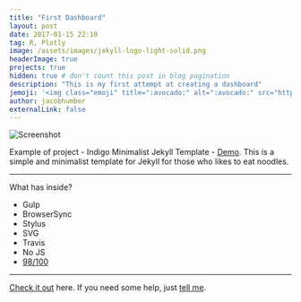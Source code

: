 ```yaml
---
title: "First Dashboard"
layout: post
date: 2017-01-15 22:10
tag: R, Plotly
image: /assets/images/jekyll-logo-light-solid.png
headerImage: true
projects: true
hidden: true # don't count this post in blog pagination
description: "This is my first attempt at creating a dashboard"
jemoji: '<img class="emoji" title=":avocado:" alt=":avocado:" src="https://assets.github.com/images/icons/emoji/unicode/1f951.png" height="20" width="20" align="absmiddle">'
author: jacobhumber
externalLink: false
---
```


![Screenshot](https://raw.githubusercontent.com/sergiokopplin/indigo/gh-pages/assets/screen-shot.png)

Example of project - Indigo Minimalist Jekyll Template - [Demo](http://sergiokopplin.github.io/indigo/). This is a simple and minimalist template for Jekyll for those who likes to eat noodles.

---

What has inside?

- Gulp
- BrowserSync
- Stylus
- SVG
- Travis
- No JS
- [98/100](https://developers.google.com/speed/pagespeed/insights/?url=http%3A%2F%2Fsergiokopplin.github.io%2Findigo%2F)

---

[Check it out](http://sergiokopplin.github.io/indigo/) here.
If you need some help, just [tell me](http://github.com/sergiokopplin/indigo/issues).
